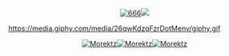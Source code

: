 <p align="center">
  <a href="http://wwwwwwwww.jodi.org/" target="_blank">
  <img src="https://media.giphy.com/media/26qwKdzqFzrDotMenv/giphy.gif" alt="666"/><img src="https://hits.seeyoufarm.com/api/count/incr/badge.svg?url=https%3A%2F%2Fgithub.com%2Fmot3xi&count_bg=%23FF0071&title_bg=%23000000&icon=nutanix.svg&icon_color=%23E7E7E7&title=hits&edge_flat=false">
  </a>
</p>

https://media.giphy.com/media/26qwKdzqFzrDotMenv/giphy.gif


<p align="center">
  <a href="https://bit.ly/morektz" target="_blank">
  <img src=i/BigM.gif alt="Morektz"/><img src=i/BigM.gif alt="Morektz"/><img src=i/BigM.gif alt="Morektz"/></a>
</p>
